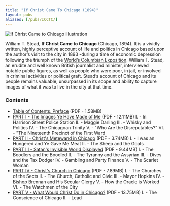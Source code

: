 ```yaml
---
title: "If Christ Came To Chicago (1894)"
layout: pubs
aliases: [/pubs/ICCTC/]
---
```


![If Christ Came to Chicago illustration](/img/pub/ICCTC/ICCTCart.jpg)

William T. Stead, __If Christ Came to Chicago__ (Chicago, 1894). It is a vividly written, highly perceptive account of life and politics in Chicago based upon the author’s visit to the city in 1893 -during a time of economic depression following the triumph of the [World’s Columbian Exposition](). William T. Stead, an erudite and well known British journalist and minister, interviewed notable public figures, as well as people who were poor, in jail, or involved in criminal activities or political graft. Stead’s account of Chicago and its people remains valuable, unsurpassed in its scope and ability to capture images of what it was to live in the city at that time.

### Contents
  * [Table of Contents, Preface](/img/pub/ICCTC/ICCTC.TOC.pdf)
    (PDF - 1.58MB)
  * [PART I - The Images Ye Have Made of Me](/img/pub/ICCTC/ICCTC.Part1.pdf)
    (PDF - 12.11MB)
        I. - In Harrison Street Police Station
        II. - Maggie Darling
        III. - Whisky and Politics
        IV. - The Chicagoan Trinity
        V. - "Who Are the Disreputables?"
        VI. - "The Nineteenth Precinct of the First Ward
  * [PART II - Christ's Metewand in Chicago](/img/pub/ICCTC/ICCTC.Part2.pdf)
    (PDF - 3.74MB)
        I. - I was an Hungered and Ye Gave Me Meat
        II. - The Sheep and the Goats
  * [PART III - Satan's Invisible World Displayed](/img/pub/ICCTC/ICCTC.Part3.pdf)
    (PDF - 9.44MB)
        I. - The Boodlers and the Boodled
        II. - The Tyranny and the Assyrian
        III. - Dives and the Tax Dodger
        IV. - Gambling and Party Finance
        V. - The Scarlet Woman
  * [PART IV - Christ's Church in Chicago](/img/pub/ICCTC/ICCTC.Part4.pdf)
    (PDF - 7.89MB)
        I. - The Churches of the Sects
        II. - The Church, Catholic and Civic
        III. - Mayor Hopkins
        IV. - Bishop Brennan and His Secular Clergy
        V. - How the Oracle is Worked
        VI. - The Watchmen of the City
  * [PART V - What Would Christ Do in Chicago?](/img/pub/ICCTC/ICCTC.Part5.pdf)
    (PDF - 13.75MB)
        I. - The Conscience of Chicago
        II. - Lead
